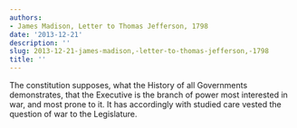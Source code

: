 ```yaml
---
authors:
- James Madison, Letter to Thomas Jefferson, 1798
date: '2013-12-21'
description: ''
slug: 2013-12-21-james-madison,-letter-to-thomas-jefferson,-1798
title: ''
---
```

The constitution supposes, what the History of all Governments demonstrates, that the Executive is the branch of power most interested in war, and most prone to it. It has accordingly with studied care vested the question of war to the Legislature.



